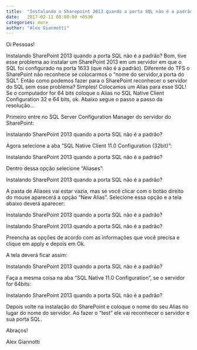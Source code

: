 ```yaml
---
title:  "Instalando o Sharepoint 2013 quando a porta SQL não é a padrão"
date:   2017-02-11 08:00:00 +0530
categories: more
author: "Alex Giannotti"
---
```


Oi Pessoas!

Instalando SharePoint 2013 quando a porta SQL não é a padrão? Bom, tive esse problema ao instalar um SharePoint 2013 em um servidor em que o SQL foi configurado na porta 1633 (que não é a padrão). Diferente do TFS o SharePoint não reconhece se colocarmos o “nome do servidor,a porta do SQL”. Então como podemos fazer para o SharePoint reconhecer o servidor do SQL sem esse problema? Simples! Colocamos um Alias para esse SQL! Se o computador for 64 bits coloque o Alias no SQL Native Client Configuration 32 e 64 bits, ok. Abaixo segue o passo a passo da resolução…

Primeiro entre no SQL Server Configuration Manager do servidor do SharePoint:

Instalando SharePoint 2013 quando a porta SQL não é a padrão?
 

Agora selecione a aba “SQL Native Client 11.0 Configuration (32bit)”:

Instalando SharePoint 2013 quando a porta SQL não é a padrão?
 

Dentro dessa opção selecione “Aliases”:

Instalando SharePoint 2013 quando a porta SQL não é a padrão?
 

A pasta de Aliases vai estar vazia, mas se você clicar com o botão direito do mouse aparecerá a opção “New Alias”. Selecione essa opção e a tela abaixo deverá aparecer:

Instalando SharePoint 2013 quando a porta SQL não é a padrão?
 

Instalando SharePoint 2013 quando a porta SQL não é a padrão?

 

Preencha as opções de acordo com as informações que você precisa e clique em apply e depois em Ok.

A tela deverá ficar assim:

Instalando SharePoint 2013 quando a porta SQL não é a padrão?
 

Faça a mesma coisa na aba “SQL Native 11.0 Configuration”, se o servidor for 64bits:

Instalando SharePoint 2013 quando a porta SQL não é a padrão?
 

Depois volte na instalação do SharePoint e coloque o nome do seu Alias no lugar do nome do servidor. Ao fazer o “test” ele vai reconhecer o servidor e sua porta SQL.

Abraços!

Alex Giannotti